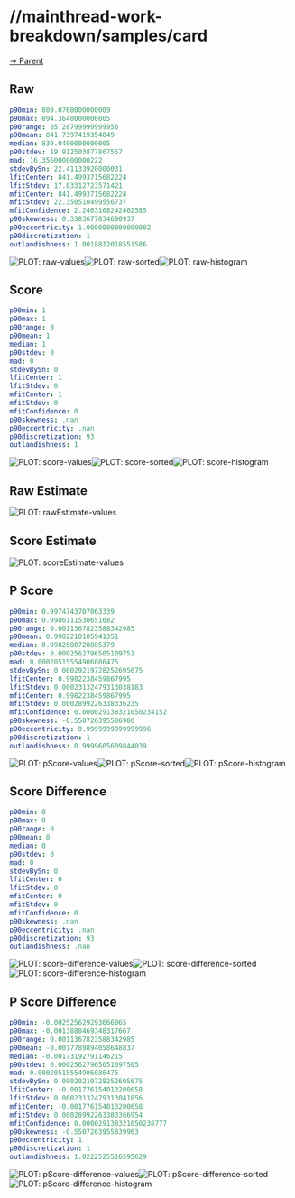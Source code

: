 
# //mainthread-work-breakdown/samples/card

[→ Parent](../..)


## Raw


```yaml
p90min: 809.0760000000009
p90max: 894.3640000000005
p90range: 85.28799999999956
p90mean: 841.7397419354849
median: 839.0400000000005
p90stdev: 19.912503877867557
mad: 16.356000000000222
stdevBySn: 22.41133920000031
lfitCenter: 841.4993715682224
lfitStdev: 17.83312723571421
mfitCenter: 841.4993715682224
mfitStdev: 22.350510499556737
mfitConfidence: 2.2463108242402585
p90skewness: 0.3383677834690937
p90eccentricity: 1.0000000000000002
p90discretization: 1
outlandishness: 1.0018812018551586

```

![PLOT: raw-values](./raw/values.svg)![PLOT: raw-sorted](./raw/sorted.svg)![PLOT: raw-histogram](./raw/histogram.svg)
## Score


```yaml
p90min: 1
p90max: 1
p90range: 0
p90mean: 1
median: 1
p90stdev: 0
mad: 0
stdevBySn: 0
lfitCenter: 1
lfitStdev: 0
mfitCenter: 1
mfitStdev: 0
mfitConfidence: 0
p90skewness: .nan
p90eccentricity: .nan
p90discretization: 93
outlandishness: 1

```

![PLOT: score-values](./score/values.svg)![PLOT: score-sorted](./score/sorted.svg)![PLOT: score-histogram](./score/histogram.svg)
## Raw Estimate

![PLOT: rawEstimate-values](./rawEstimate/values.svg)
## Score Estimate

![PLOT: scoreEstimate-values](./scoreEstimate/values.svg)
## P Score


```yaml
p90min: 0.9974743707063339
p90max: 0.9986111530651682
p90range: 0.0011367823588342985
p90mean: 0.9982210105941351
median: 0.9982680720885379
p90stdev: 0.0002562796505109751
mad: 0.00020515554906086475
stdevBySn: 0.00029219728252695675
lfitCenter: 0.9982238459867995
lfitStdev: 0.00023132479313038183
mfitCenter: 0.9982238459867995
mfitStdev: 0.0002899226338336235
mfitConfidence: 0.000029138321050234152
p90skewness: -0.550726395586986
p90eccentricity: 0.9999999999999996
p90discretization: 1
outlandishness: 0.9999605609844039

```

![PLOT: pScore-values](./pScore/values.svg)![PLOT: pScore-sorted](./pScore/sorted.svg)![PLOT: pScore-histogram](./pScore/histogram.svg)
## Score Difference


```yaml
p90min: 0
p90max: 0
p90range: 0
p90mean: 0
median: 0
p90stdev: 0
mad: 0
stdevBySn: 0
lfitCenter: 0
lfitStdev: 0
mfitCenter: 0
mfitStdev: 0
mfitConfidence: 0
p90skewness: .nan
p90eccentricity: .nan
p90discretization: 93
outlandishness: .nan

```

![PLOT: score-difference-values](./score-difference/values.svg)![PLOT: score-difference-sorted](./score-difference/sorted.svg)![PLOT: score-difference-histogram](./score-difference/histogram.svg)
## P Score Difference


```yaml
p90min: -0.002525629293666065
p90max: -0.0013888469348317667
p90range: 0.0011367823588342985
p90mean: -0.0017789894058648837
median: -0.00173192791146215
p90stdev: 0.00025627965051097505
mad: 0.00020515554906086475
stdevBySn: 0.00029219728252695675
lfitCenter: -0.001776154013200658
lfitStdev: 0.00023132479313041856
mfitCenter: -0.001776154013200658
mfitStdev: 0.00028992263383366954
mfitConfidence: 0.000029138321050238777
p90skewness: -0.5507263955839963
p90eccentricity: 1
p90discretization: 1
outlandishness: 1.0222525516595629

```

![PLOT: pScore-difference-values](./pScore-difference/values.svg)![PLOT: pScore-difference-sorted](./pScore-difference/sorted.svg)![PLOT: pScore-difference-histogram](./pScore-difference/histogram.svg)